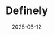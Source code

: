 ---  
layout: startup_page  
title: "Definely"  
id: "definely.com"  
permalink: "/definelydefinely.com06122025/"  
website: "https://www.definely.com/"  
funding_round: "Series B"  
funding_amount: "$30M"  
investors: "Revaia, Alumni Ventures, Beacon Capital"  
about: "Definely is an AI legal tech startup that provides a productivity suite to streamline legal drafting and review processes. Its platform helps lawyers seamlessly review and edit complex contracts with features like Draft, Vault, Proof, and PDF, offering an efficient and context-aware solution for legal professionals."  
markets: "LegalTech, AI, SaaS"  
hq: "London, England, United Kingdom"  
founded_year: "2017"  
linkedin: "https://www.linkedin.com/company/definely"  
twitter: "https://twitter.com/trydefinely"  
instagram: ""  
facebook: ""  
crunchbase: "https://www.crunchbase.com/organization/definely"  
pitchbook: "https://pitchbook.com/profiles/company/439393-96"  

date_display: "12-Jun-2025"  
date: "2025-06-12"

# SEO Optimization  
meta_title: "Definely - Series B Funding ($30M)"  
meta_description: "Definely, Definely is an AI legal tech startup that provides a productivity suite to streamline legal drafting and review processes. Its platform helps lawyers ..."  
meta_keywords: "Definely, LegalTech, AI, SaaS, Series B funding"  
canonical_url: "https://startup.projectstartups.com/definelydefinely.com06122025/"  
---